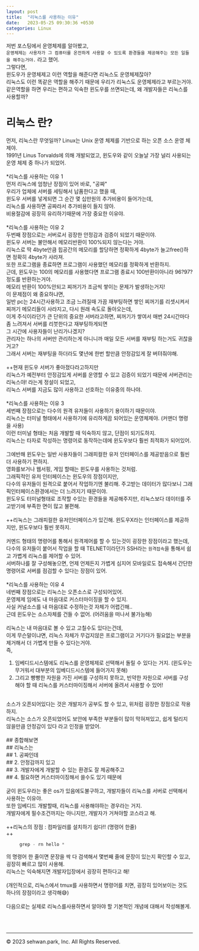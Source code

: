 ```yaml
---
layout: post
title:  "리눅스를 사용하는 이유"
date:   2023-05-25 09:30:36 +0530
categories: Linux
---
```

저번 포스팅에서 운영체제를 알아봤고,<br>
`운영체제는 사용자가 그 컴퓨터를 온전하게 사용할 수 있도록 환경들을 제공해주는 모든 일들을 해주는거야.` 라고 했어.<br>
그렇다면,<br>
윈도우가 운영체제고 이런 역할을 해준다면 리눅스도 운영체제잖아?<br>
리눅스도 이런 똑같은 역할을 해주기 때문에 우리가 리눅스도 운영체제라고 부르는거야.<br>
같은역할을 하면 우리는 편하고 익숙한 윈도우를 쓰면되는데, 왜 개발자들은 리눅스를 사용할까?<br>

# 리눅스 란?
먼저, 리눅스란 무엇일까?
Linux는 Unix 운영 체제를 기반으로 하는 오픈 소스 운영 체제야.<br>
1991년 Linus Torvalds에 의해 개발되었고, 윈도우와 같이 오늘날 가장 널리 사용되는 운영 체제 중 하나가 되었어.<br>
<br>
*리눅스를 사용하는 이유 1<br>
먼저 리눅스에 엄청난 장점이 있어 바로, "공짜"<br>
우리가 업체에 서버를 세팅해서 납품한다고 했을 때, <br>
윈도우 서버를 넣게되면 그 순간 몇 십만원의 추가비용이 들어가는데,<br>
리눅스를 사용하면 공짜라서 추가비용이 들지 않아.<br>
비용절감에 굉장히 유리하기때문에 가장 중요한 이유야.<br>
<br>
*리눅스를 사용하는 이유 2<br>
두번째 장점으로는 서버로서 굉장한 안정감과 검증이 되었기 때문이야.<br>
윈도우 서버는 불안해서 메모리반환이 100%되지 않는다는 거야.<br>
리눅스로 딱 4byte만큼 힙공간의 메모리를 할당하면 정확하게 4byte가 늘고free()하면 정확히 4byte가 사라져.<br>
또한 프로그램을 종료하면 프로그램이 사용했던 메모리를 정확하게 반환하지.<br>
근데, 윈도우는 100의 메모리를 사용했다면 프로그램 종료시 100반환이아니라 96?97?정도를 반환하는거야.<br>
메모리 반환이 100%안되고 찌꺼기가 조금씩 쌓이는 문제가 발생하는거지!<br>
이 문제점이 왜 중요하냐면,<br>
일반 pc는 24시간사용하고 조금 느려질때 가끔 재부팅하면 쌓인 찌꺼기를 리셋시켜서 찌꺼기 메모리들이 사라지고, 다시 원래 속도로 돌아오는데,<br>
이게 주식이라던가 큰 단위의 중요한 서버라고하면, 찌꺼기가 쌓여서 매번 24시간마다 좀 느려져서 서버를 리붓한다고 재부팅하게되면<br>
그 시간에 사용자들이 난리가나겠지?<br>
관리자는 하나의 서버만 관리하는게 아니니까 매일 모든 서버를 재부팅 하는거도 귀찮을거고?<br>
그래서 서버는 재부팅을 하더라도 몇년에 한번 할만큼 안정감있게 잘 버텨줘야해.<br>
<br>
++현재 윈도우 서버가 좋아졌다라고하지만<br>
리눅스가 예전부터 안정감있게 서버를 운영할 수 있고 검증이 되었기 때문에 서버관리는 리눅스야! 라는게 정설이 되었고,<br>
리눅스 서버를 지금도 많이 사용하고 선호하는 이유중의 하나야.<br>
<br>
*리눅스를 사용하는 이유 3<br>
세번째 장점으로는 다수의 원격 유저들이 사용하기 용이하기 때문이야.<br>
리눅스는 터미널 형태에서 사용하기에 유리하게끔 되어있는 운영체제야. (커맨더 명령을 사용)<br>
이런 터미널 형태는 처음 개발할 때 익숙하지 않고, 단점이 되기도하지.<br>
리눅스는 타자로 작성하는 명령어로 동작하는데에 윈도우보다 훨씬 최적화가 되어있어.<br>
<br>
그에반해 윈도우는 일반 사용자들이 그래피컬한 유저 인터페이스를 제공받음으로 훨씬더 사용하기 편하지.<br>
영화를보거나 웹서핑, 게임 할때는 윈도우를 사용하는 것처럼.<br>
그래픽적인 유저 인터페이스는 윈도우의 장점이지만,<br>
다수의 유저들이 원격으로 붙어서 작업하기엔 불리해. 주고받는 데이터가 많다보니 그래픽인터페이스환경에서는 더 느려지기 때문이야.<br>
윈도우도 터미널형태로 조작할 수있는 환경들을 제공해주지만, 리눅스보다 데이터를 주고받기에 부족한 면이 많고 불편해.<br>
<br>
++리눅스는 그래피컬한 유저인터페이스가 있긴해. 윈도우X라는 인터페이스를 제공하지만, 윈도우보다 훨씬 못하지.<br>
<br>
커멘드 형태의 명령어를 통해서 원격제어를 할 수 있는것이 굉장한 장점이라고 했는데,<br>
다수의 유저들이 붙어서 작업을 할 때 TELNET이라던가 SSH라는 `원격접속`을 통해서 쉽고 가볍게 리눅스를 제어할 수 있어.<br>
서버하나를 잘 구성해놓으면, 언제 언제든지 가볍게 심지어 모바일로도 접속해서 간단한 명령어로 서버를 점검할 수 있다는 장점이 있어.<br>
<br>
*리눅스를 사용하는 이유 4<br>
네번째 장점으로는 리눅스는 오픈소스로 구성되어있어.<br>
운영체제 임에도 내 마음대로 커스터마이징을 할 수 있지.<br>
사실 커널소스를 내 마음대로 수정하는것 자체가 어렵긴해..<br>
근데 윈도우는 소스자체를 건들 수 없어. (어려움을 떠나서 불가능해)<br>
<br>
리눅스는 내 마음대로 볼 수 있고 고칠수도 있다는건데,<br>
이게 무슨말이냐면, 리눅스 자체가 무겁지않은 프로그램이고 거기다가 필요없는 부분을 제거해서 더 가볍게 만들 수 있다는거야.<br>
즉,<br>
1. 임베디드시스템에도 리눅스를 운영체제로 선택해서 돌릴 수 있다는 거지. (윈도우는 무거워서 대부분의 임베디드시스템에 들어가지 못해)<br>
2. 그리고 빵빵한 자원을 가진 서버를 구성하지 못하고, 빈약한 자원으로 서버를 구성해야 할 때 리눅스를 커스터마이징해서 서버에 올려서 사용할 수 있어!<br>
<br>
소스가 오픈되어있다는 것은 개발자가 공부도 할 수 있고, 위처럼 굉장한 장점으로 작용하지.<br>
리눅스는 소스가 오픈되었어도 보안에 부족한 부분들이 많이 막혀져있고, 쉽게 털리지 않을만큼 안정감이 있다 라고 인정을 받았어.<br>
<br>
## 종합해보면<br>
## 리눅스는 <br>
## 1. 공짜인데<br>
## 2. 안정감까지 있고<br>
## 3. 개발자에게 개발할 수 있는 환경도 잘 제공해주고<br>
## 4. 필요하면 커스터마이징해서 쓸수도 있기 때문에 <br>
<br>
굳이 윈도우라는 좋은 os가 있음에도불구하고, 개발자들이 리눅스를 서버로 선택해서 사용하는 이유야.<br>
또한 임베디드 개발할때, 리눅스를 사용해야하는 경우라는 거지.<br>
개발자에게 필수조건까지는 아니지만, 개발자가 거쳐야할 코스라고 해.<br>
<br>
++리눅스의 장점 : 컴파일러를 설치하기 쉽다!! (명령어 한줄)<br>
++

```javascript
     grep - rn hello *
```
의 명령어 한 줄이면 문장을 싹 다 검색해서 몇번째 줄에 문장이 있는지 확인할 수 있고, 굉장히 빠르고 많이 사용해.<br>
리눅스는 익숙해지면 개발자입장에서 굉장히 편하다고 해!<br>
<br>
(개인적으로, 리눅스에서 tmux를 사용하면서 명령어를 치면, 굉장히 있어보이는 것도 하나의 장점이라고 생각해😅)<br>
<br>
다음으로는 실제로 리눅스를사용하면서 알아야 할 기본적인 개념에 대해서 작성해볼게.<br>

<br>
<br>

- - -
© 2023 sehwan.park, Inc. All Rights Reserved.




[jekyll-docs]: https://jekyllrb.com/docs/home
[jekyll-gh]:   https://github.com/jekyll/jekyll
[jekyll-talk]: https://talk.jekyllrb.com/
